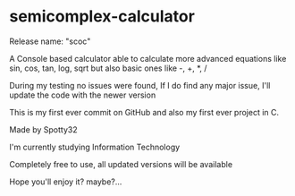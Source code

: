 # semicomplex-calculator

Release name: "scoc"

A Console based calculator able to calculate more advanced equations like sin, cos, tan, log, sqrt but also basic ones like -, +, *, /

During my testing no issues were found, If I do find any major issue, I'll update the code with the newer version

This is my first ever commit on GitHub and also my first ever project in C.

Made by Spotty32

I'm currently studying Information Technology

Completely free to use, all updated versions will be available

Hope you'll enjoy it? maybe?...
